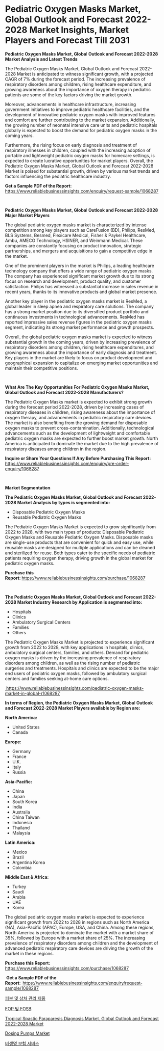 <p><h1>Pediatric Oxygen Masks Market, Global Outlook and Forecast 2022-2028 Market Insights, Market Players and Forecast Till 2031</h1></p><p><strong>Pediatric Oxygen Masks Market, Global Outlook and Forecast 2022-2028 Market Analysis and Latest Trends</strong></p>
<p><p>The Pediatric Oxygen Masks Market, Global Outlook and Forecast 2022-2028 Market is anticipated to witness significant growth, with a projected CAGR of 7% during the forecast period. The increasing prevalence of respiratory disorders among children, rising healthcare expenditure, and growing awareness about the importance of oxygen therapy in pediatric patients are some of the key factors driving the market growth.</p><p>Moreover, advancements in healthcare infrastructure, increasing government initiatives to improve pediatric healthcare facilities, and the development of innovative pediatric oxygen masks with improved features and comfort are further contributing to the market expansion. Additionally, the growing number of neonatal intensive care units and pediatric hospitals globally is expected to boost the demand for pediatric oxygen masks in the coming years.</p><p>Furthermore, the rising focus on early diagnosis and treatment of respiratory illnesses in children, coupled with the increasing adoption of portable and lightweight pediatric oxygen masks for homecare settings, is expected to create lucrative opportunities for market players. Overall, the Pediatric Oxygen Masks Market, Global Outlook and Forecast 2022-2028 Market is poised for substantial growth, driven by various market trends and factors influencing the pediatric healthcare industry.</p></p>
<p><strong>Get a Sample PDF of the Report:&nbsp;</strong> <a href="https://www.reliablebusinessinsights.com/enquiry/request-sample/1068287">https://www.reliablebusinessinsights.com/enquiry/request-sample/1068287</a></p>
<p>&nbsp;</p>
<p><strong>Pediatric Oxygen Masks Market, Global Outlook and Forecast 2022-2028 Major Market Players</strong></p>
<p><p>The global pediatric oxygen masks market is characterized by intense competition among key players such as CareFusion (BD), Philips, ResMed, BLS Systems, Besmed, Flexicare Medical, Fisher & Paykel Healthcare, Ambu, AMECO Technology, HSINER, and Weinmann Medical. These companies are constantly focusing on product innovation, strategic partnerships, and mergers and acquisitions to gain a competitive edge in the market.</p><p>One of the prominent players in the market is Philips, a leading healthcare technology company that offers a wide range of pediatric oxygen masks. The company has experienced significant market growth due to its strong focus on research and development, product quality, and customer satisfaction. Philips has witnessed a substantial increase in sales revenue in recent years, thanks to its innovative products and global market presence.</p><p>Another key player in the pediatric oxygen masks market is ResMed, a global leader in sleep apnea and respiratory care solutions. The company has a strong market position due to its diversified product portfolio and continuous investments in technological advancements. ResMed has reported impressive sales revenue figures in the pediatric oxygen masks segment, indicating its strong market performance and growth prospects.</p><p>Overall, the global pediatric oxygen masks market is expected to witness substantial growth in the coming years, driven by increasing prevalence of respiratory disorders among children, rising healthcare expenditures, and growing awareness about the importance of early diagnosis and treatment. Key players in the market are likely to focus on product development and geographical expansion to capitalize on emerging market opportunities and maintain their competitive positions.</p></p>
<p>&nbsp;</p>
<p><strong>What Are The Key Opportunities For Pediatric Oxygen Masks Market, Global Outlook and Forecast 2022-2028 Manufacturers?</strong></p>
<p><p>The Pediatric Oxygen Masks market is expected to exhibit strong growth during the forecast period 2022-2028, driven by increasing cases of respiratory diseases in children, rising awareness about the importance of oxygen therapy, and advancements in pediatric respiratory care devices. The market is also benefiting from the growing demand for disposable oxygen masks to prevent cross-contamination. Additionally, technological advancements such as the development of lightweight and comfortable pediatric oxygen masks are expected to further boost market growth. North America is anticipated to dominate the market due to the high prevalence of respiratory diseases among children in the region.</p></p>
<p><strong>Inquire or Share Your Questions If Any Before Purchasing This Report:</strong> <a href="https://www.reliablebusinessinsights.com/enquiry/pre-order-enquiry/1068287">https://www.reliablebusinessinsights.com/enquiry/pre-order-enquiry/1068287</a></p>
<p>&nbsp;</p>
<p><strong>Market Segmentation</strong></p>
<p><strong>The Pediatric Oxygen Masks Market, Global Outlook and Forecast 2022-2028 Market Analysis by types is segmented into:</strong></p>
<p><ul><li>Disposable Pediatric Oxygen Masks</li><li>Reusable Pediatric Oxygen Masks</li></ul></p>
<p><p>The Pediatric Oxygen Masks Market is expected to grow significantly from 2022 to 2028, with two main types of products: Disposable Pediatric Oxygen Masks and Reusable Pediatric Oxygen Masks. Disposable masks are single-use products that are convenient for quick and easy use, while reusable masks are designed for multiple applications and can be cleaned and sterilized for reuse. Both types cater to the specific needs of pediatric patients requiring oxygen therapy, driving growth in the global market for pediatric oxygen masks.</p></p>
<p><strong>Purchase this Report:&nbsp;</strong><a href="https://www.reliablebusinessinsights.com/purchase/1068287">https://www.reliablebusinessinsights.com/purchase/1068287</a></p>
<p>&nbsp;</p>
<p><strong>The Pediatric Oxygen Masks Market, Global Outlook and Forecast 2022-2028 Market Industry Research by Application is segmented into:</strong></p>
<p><ul><li>Hospitals</li><li>Clinics</li><li>Ambulatory Surgical Centers</li><li>Families</li><li>Others</li></ul></p>
<p><p>The Pediatric Oxygen Masks Market is projected to experience significant growth from 2022 to 2028, with key applications in hospitals, clinics, ambulatory surgical centers, families, and others. Demand for pediatric oxygen masks is driven by the increasing prevalence of respiratory disorders among children, as well as the rising number of pediatric surgeries and treatments. Hospitals and clinics are expected to be the major end users of pediatric oxygen masks, followed by ambulatory surgical centers and families seeking at-home care options.</p></p>
<p><a href="https://www.reliablebusinessinsights.com/pediatric-oxygen-masks-market-in-global-r1068287">&nbsp;https://www.reliablebusinessinsights.com/pediatric-oxygen-masks-market-in-global-r1068287</a></p>
<p><strong>In terms of Region, the Pediatric Oxygen Masks Market, Global Outlook and Forecast 2022-2028 Market Players available by Region are:</strong></p>
<p>
    <p> <strong> North America: </strong>
        <ul>
            <li>United States</li>
            <li>Canada</li>
        </ul>
        </p> 
    <p> <strong> Europe: </strong>
        <ul>
            <li>Germany</li>
            <li>France</li>
            <li>U.K.</li>
            <li>Italy</li>
            <li>Russia</li>
        </ul>
        </p> 
    <p> <strong> Asia-Pacific: </strong>
        <ul>
            <li>China</li>
            <li>Japan</li>
            <li>South Korea</li>
            <li>India</li>
            <li>Australia</li>
            <li>China Taiwan</li>
            <li>Indonesia</li>
            <li>Thailand</li>
            <li>Malaysia</li>
        </ul>
        </p> 
    <p> <strong> Latin America: </strong>
        <ul>
            <li>Mexico</li>
            <li>Brazil</li>
            <li>Argentina Korea</li>
            <li>Colombia</li>
        </ul>
        </p> 
    <p> <strong> Middle East & Africa: </strong>
        <ul>
            <li>Turkey</li>
            <li>Saudi</li>
            <li>Arabia</li>
            <li>UAE</li>
            <li>Korea</li>
        </ul>
    </p>
    </p>
<p><p>The global pediatric oxygen masks market is expected to experience significant growth from 2022 to 2028 in regions such as North America (NA), Asia-Pacific (APAC), Europe, USA, and China. Among these regions, North America is projected to dominate the market with a market share of 35%, followed by Europe with a market share of 25%. The increasing prevalence of respiratory disorders among children and the development of advanced pediatric respiratory care devices are driving the growth of the market in these regions.</p></p>
<p><strong>Purchase this Report: </strong><a href="https://www.reliablebusinessinsights.com/purchase/1068287">https://www.reliablebusinessinsights.com/purchase/1068287</a></p>
<p>&nbsp;<strong>Get a Sample PDF of the Report:&nbsp;&nbsp;</strong><a href="https://www.reliablebusinessinsights.com/enquiry/request-sample/1068287">https://www.reliablebusinessinsights.com/enquiry/request-sample/1068287</a></p>
<p><strong></strong></p>
<p><p><a href="https://medium.com/@autumnberge/%ED%94%BC%EB%B6%80-%EB%B0%8F-%EC%83%81%EC%B2%98-%EA%B4%80%EB%A6%AC-%EC%A0%9C%ED%92%88-%EC%8B%9C%EC%9E%A5-%EC%A7%80%ED%91%9C-%ED%95%B4%EB%8F%85-%EC%8B%9C%EC%9E%A5-%EC%A0%90%EC%9C%A0%EC%9C%A8-%ED%8A%B8%EB%A0%8C%EB%93%9C-%EB%B0%8F-%EC%84%B1%EC%9E%A5-%ED%8C%A8%ED%84%B4-97c05c840f5d">피부 및 상처 관리 제품</a></p><p><a href="https://github.com/oajzkywllm460/Market-Research-Report-List-2/blob/main/669050291941.md">FOP 및 FOSB</a></p><p><a href="https://github.com/CliffMedina6/Market-Research-Report-List-4/blob/main/tropical-spastic-paraparesis-diagnosis-market-global-outlook-and-forecast-2022-2028-market.md">Tropical Spastic Paraparesis Diagnosis Market, Global Outlook and Forecast 2022-2028 Market</a></p><p><a href="https://www.linkedin.com/pulse/dosing-pumps-market-share-evolution-growth-trends-2024--glpye">Dosing Pumps Market</a></p><p><a href="https://medium.com/@royaloeger/%EB%B9%84%EC%83%9D%EB%AA%85%EB%B3%B4%ED%97%98-%EC%84%9C%EB%B9%84%EC%8A%A4-%EC%8B%9C%EC%9E%A5-2031%EB%85%84%EA%B9%8C%EC%A7%80%EC%9D%98-%EC%84%B1%EA%B3%B5%EC%A0%81%EC%9D%B8-%EB%B9%84%EC%A6%88%EB%8B%88%EC%8A%A4-%EC%A0%84%EB%9E%B5%EC%9D%98-%EC%97%B4%EC%87%A0-26918e616b73">비생명 보험 서비스</a></p></p>